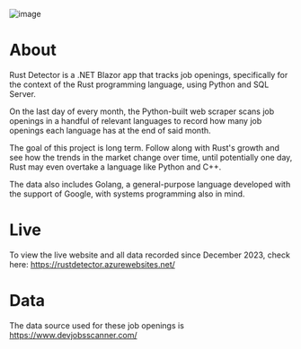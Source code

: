 ![image](https://github.com/z-shaffer/rust-detector/assets/68123195/f08bb4c7-6664-4be7-9615-a3a00b3a0bc9)


# About

Rust Detector is a .NET Blazor app that tracks job openings, specifically for the context of the Rust programming language, using Python and SQL Server.

On the last day of every month, the Python-built web scraper scans job openings in a handful of relevant languages to record how many job openings each language has at the end of said month.

The goal of this project is long term. Follow along with Rust's growth and see how the trends in the market change over time, until potentially one day, Rust may even overtake a language like Python and C++.

The data also includes Golang, a general-purpose language developed with the support of Google, with systems programming also in mind.

# Live

To view the live website and all data recorded since December 2023, check here: https://rustdetector.azurewebsites.net/

# Data

The data source used for these job openings is https://www.devjobsscanner.com/
